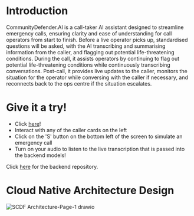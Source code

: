 # Introduction
CommunityDefender.AI is a call-taker AI assistant designed to streamline emergency calls, ensuring clarity and ease of understanding for call operators from start to finish. Before a live operator picks up, standardised questions will be asked, with the AI transcribing and summarising information from the caller, and flagging out potential life-threatening conditions. During the call, it assists operators by continuing to flag out potential life-threatening conditions while continuously transcribing conversations. Post-call, it provides live updates to the caller, monitors the situation for the operator while conversing with the caller if necessary, and reconnects back to the ops centre if the situation escalates. 

# Give it a try!
- Click [here](https://frontend-community-defender-ai.apps.innovate.sg-cna.com/)!
- Interact with any of the caller cards on the left
- Click on the 'S' button on the bottom left of the screen to simulate an emergency call
- Turn on your audio to listen to the live transcription that is passed into the backend models!

Click [here](https://github.com/kaitinghh/community-defender-ai) for the backend repository.

# Cloud Native Architecture Design
![SCDF Architecture-Page-1 drawio](https://github.com/user-attachments/assets/1000cc5e-83ca-4a66-997d-4efa87cf8a22)
